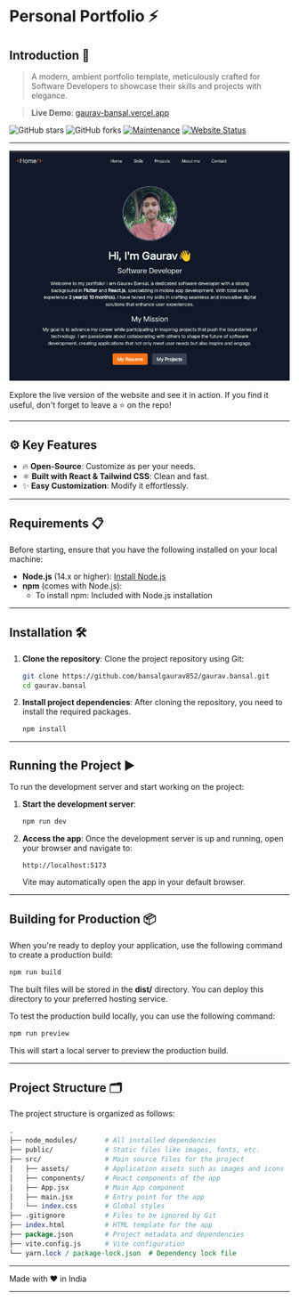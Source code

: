 # Personal Portfolio ⚡

## Introduction 🚀

> A modern, ambient portfolio template, meticulously crafted for Software Developers to showcase their skills and projects with elegance.

> **Live Demo**: [gaurav-bansal.vercel.app](https://gaurav-bansal.vercel.app)

![GitHub stars](https://img.shields.io/github/stars/bansalgaurav852/gaurav.bansal?style=for-the-badge)
![GitHub forks](https://img.shields.io/github/forks/bansalgaurav852/gaurav.bansal?style=for-the-badge)
[![Maintenance](https://img.shields.io/maintenance/yes/2024?style=for-the-badge)](https://github.com/bansalgaurav852/gaurav.bansal/commits/master)
[![Website Status](https://img.shields.io/website?down_color=red&down_message=Offline&style=for-the-badge&up_color=light_green&up_message=Online&url=https%3A%2F%2Fgaurav-bansal.vercel.app)](https://gaurav-bansal.vercel.app)

---

[![Website Demo](./public/portfolio.png)](https://gaurav-bansal.vercel.app)

Explore the live version of the website and see it in action. If you find it useful, don't forget to leave a ⭐ on the repo!

---

## ⚙️ Key Features

- 🔥 **Open-Source**: Customize as per your needs.
- ⚛️ **Built with React & Tailwind CSS**: Clean and fast.
- ✨ **Easy Customization**: Modify it effortlessly.

---

## Requirements 📋

Before starting, ensure that you have the following installed on your local machine:

- **Node.js** (14.x or higher): [Install Node.js](https://nodejs.org/)
- **npm** (comes with Node.js):
  - To install npm: Included with Node.js installation

---

## Installation 🛠️

1. **Clone the repository**:
   Clone the project repository using Git:
   ```bash
   git clone https://github.com/bansalgaurav852/gaurav.bansal.git
   cd gaurav.bansal
   ```

2. **Install project dependencies**: After cloning the repository, you need to install the required packages.

   ```bash
   npm install 
   ```

---

## Running the Project ▶️

To run the development server and start working on the project:

1. **Start the development server**:
   ```bash
   npm run dev
   ```

2. **Access the app**: Once the development server is up and running, open your browser and navigate to:

   ```
   http://localhost:5173
   ```

   Vite may automatically open the app in your default browser.

---

## Building for Production 📦

When you're ready to deploy your application, use the following command to create a production build:

```bash
npm run build
```

The built files will be stored in the **dist/** directory. You can deploy this directory to your preferred hosting service.

To test the production build locally, you can use the following command:

```bash
npm run preview
```

This will start a local server to preview the production build.

---

## Project Structure 🗂️

The project structure is organized as follows:

```perl
.
├── node_modules/       # All installed dependencies
├── public/             # Static files like images, fonts, etc.
├── src/                # Main source files for the project
│   ├── assets/         # Application assets such as images and icons
│   ├── components/     # React components of the app
│   ├── App.jsx         # Main App component
│   ├── main.jsx        # Entry point for the app
│   └── index.css       # Global styles
├── .gitignore          # Files to be ignored by Git
├── index.html          # HTML template for the app
├── package.json        # Project metadata and dependencies
├── vite.config.js      # Vite configuration
└── yarn.lock / package-lock.json  # Dependency lock file
```

---

Made with :heart: in India

---